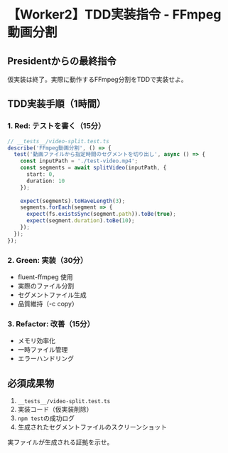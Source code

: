 # 【Worker2】TDD実装指令 - FFmpeg動画分割

## Presidentからの最終指令

仮実装は終了。実際に動作するFFmpeg分割をTDDで実装せよ。

## TDD実装手順（1時間）

### 1. Red: テストを書く（15分）
```typescript
// __tests__/video-split.test.ts
describe('FFmpeg動画分割', () => {
  test('動画ファイルから指定時間のセグメントを切り出し', async () => {
    const inputPath = './test-video.mp4';
    const segments = await splitVideo(inputPath, {
      start: 0,
      duration: 10
    });
    
    expect(segments).toHaveLength(3);
    segments.forEach(segment => {
      expect(fs.existsSync(segment.path)).toBe(true);
      expect(segment.duration).toBe(10);
    });
  });
});
```

### 2. Green: 実装（30分）
- fluent-ffmpeg 使用
- 実際のファイル分割
- セグメントファイル生成
- 品質維持（-c copy）

### 3. Refactor: 改善（15分）
- メモリ効率化
- 一時ファイル管理
- エラーハンドリング

## 必須成果物
1. `__tests__/video-split.test.ts`
2. 実装コード（仮実装削除）
3. `npm test`の成功ログ
4. 生成されたセグメントファイルのスクリーンショット

実ファイルが生成される証拠を示せ。